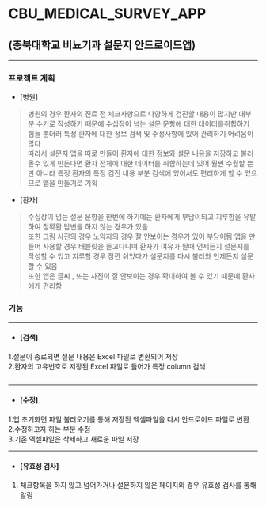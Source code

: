 # CBU_MEDICAL_SURVEY_APP
## (충북대학교 비뇨기과 설문지 안드로이드앱)
-----------------------------------------------------------------
### 프로젝트 계획
+ [병원]
> 병원의 경우 환자의 진료 전 체크사항으로 다양하게 검진할 내용이 많지만 대부분 수기로 작성하기 때문에 수십장이 넘는 설문 문항에 대한 데이터를취합하기 힘들 뿐더러 특정 환자에 대한 정보 검색 및 수정사항에 있어 관리하기 어려움이 많다  
따라서 설문지 앱을 따로 만들어 환자에 대한 정보와 설문 내용을 저장하고 불러올수 있게 만든다면 환자 전체에 대한 데이터를 취합하는데 있어 훨씬 수월할 뿐만 아니라 특정 환자의 특정 검진 내용 부분 검색에 있어서도 편리하게 할 수 있으므로 앱을 만들기로 기획
+ [환자]
> 수십장이 넘는 설문 문항을 한번에 하기에는 환자에게 부담이되고 지루함을 유발하여 정확환 답변을 하지 않는 경우가 있음  
> 또한 그림 사진의 경우 노약자의 경우 잘 안보이는 경우가 있어 부담이됨
> 앱을 만들어 사용할 경우 태블릿을 들고다니며 환자가 여유가 될때 언제든지 설문지를 작성할 수 있고 지루할 경우 잠깐 쉬었다가 설문지를 다시 불러와 언제든지 설문할 수 있음  
> 또한 앱은 글씨 , 또는 사진이 잘 안보이는 경우 확대하여 볼 수 있기 때문에 환자에게 편리함 
### 기능
----------------------------------------------------------------
+ #### [검색]
1.설문이 종료되면 설문 내용은 Excel 파일로 변환되어 저장  
2.환자의 고유번호로 저장된 Excel 파일로 들어가 특정 column 검색
```

```

-----------------------------------------------------------------
+ #### [수정]
1.앱 초기화면 파일 불러오기를 통해 저장된 엑셀파일을 다시 안드로이드 파일로 변환  
2.수정하고자 하는 부분 수정  
3.기존 엑셀파일은 삭제하고 새로운 파일 저장  

-----------------------------------------------------------------
+ #### [유효성 검사]
1. 체크항목을 하지 않고 넘어가거나 설문하지 않은 페이지의 경우 유효성 검사를 통해 알림

